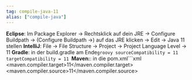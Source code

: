 ```yaml
---
tag: compile-java-11
alias: ["compile-java"]
---
```


**Eclipse**: Im Package Explorer -> Rechtsklick auf dein JRE -> Configure Buildpath -> (Configure Buildpath ->) auf das JRE klicken -> Edit -> Java 11 stellen
**IntelliJ**: File -> File Structure -> Project -> Project Language Level -> 11
**Gradle**: in der build.gradle am Ende```groovy
sourceCompatibility = 11
targetCompatibility = 11
```**Maven:**: in die pom.xml```xml
<properties>
    <maven.compiler.target>11</maven.compiler.target>
    <maven.compiler.source>11</maven.compiler.source>
</properties>
```
